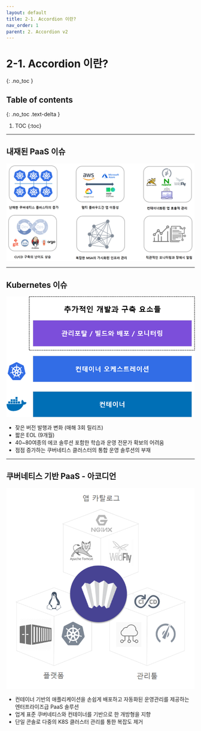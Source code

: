 ```yaml
---
layout: default
title: 2-1. Accordion 이란?
nav_order: 1
parent: 2. Accordion v2
---
```

# 2-1. Accordion 이란?
{: .no_toc }

## Table of contents
{: .no_toc .text-delta }

1. TOC
{:toc}

---

## 내재된 PaaS 이슈

![acc-2.png](/assets/images/accordion/acc-2.png)

---

## Kubernetes 이슈

![acc-3.png](/assets/images/accordion/acc-3.png)
- 잦은 버전 발행과 변화 (매해 3회 릴리즈)
- 짧은 EOL (9개월)
- 40~80여종의 에코 솔루션 포함한 학습과 운영 전문가 확보의 어려움
- 점점 증가하는 쿠버네티스 클러스터의 통합 운영 솔루션의 부재

--- 

## 쿠버네티스 기반 PaaS - 아코디언

![acc-4.png](/assets/images/accordion/acc-4.png)

- 컨테이너 기반의 애플리케이션을 손쉽게 배포하고 자동화된 운영관리를 제공하는 엔터프라이즈급 PaaS 솔루션
- 업계 표준 쿠버네티스와 컨테이너를 기반으로 한 개방형을 지향
- 단일 콘솔로 다중의 K8S 클러스터 관리를 통한 복잡도 제거



